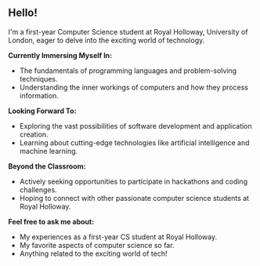 ## Hello! 

I'm a first-year Computer Science student at Royal Holloway, University of London, eager to delve into the exciting world of technology. 

**Currently Immersing Myself In:**

* The fundamentals of programming languages and problem-solving techniques. 
* Understanding the inner workings of computers and how they process information. 

**Looking Forward To:**

* Exploring the vast possibilities of software development and application creation. ️
* Learning about cutting-edge technologies like artificial intelligence and machine learning. 

**Beyond the Classroom:**

* Actively seeking opportunities to participate in hackathons and coding challenges. 
* Hoping to connect with other passionate computer science students at Royal Holloway. 

**Feel free to ask me about:**

* My experiences as a first-year CS student at Royal Holloway.
* My favorite aspects of computer science so far. 
*  Anything related to the exciting world of tech! 


